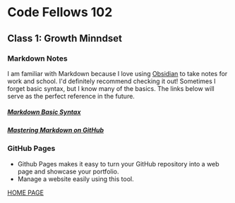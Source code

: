# Code Fellows 102

## Class 1: Growth Minndset

### Markdown Notes

I am familiar with Markdown because I love using [Obsidian](https://obsidian.md/) to take notes for work and school. I'd definitely recommend checking it out! Sometimes I forget basic syntax, but I know many of the basics. The links below will serve as the perfect reference in the future.

##### [Markdown Basic Syntax](https://www.markdownguide.org/basic-syntax/)

##### [Mastering Markdown on GitHub](https://docs.github.com/en/github/writing-on-github/getting-started-with-writing-and-formatting-on-github/basic-writing-and-formatting-syntax)

### GitHub Pages

- Github Pages makes it easy to turn your GitHub repository into a web page and showcase your portfolio.
- Manage a website easily using this tool.

[HOME PAGE](https://getullrichordietrying.github.io/reading-notes/)
